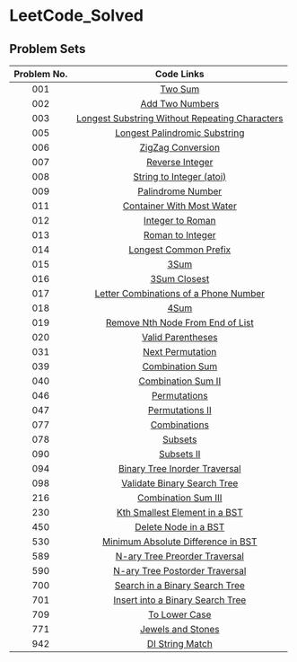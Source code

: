 # LeetCode_Solved

## Problem Sets

| Problem No. | Code Links |
|:--: | :--: | 
001 |   [Two Sum](https://github.com/john850512/LeetCode_Solved/blob/master/001.%20Two%20Sum.md)
002 |[Add Two Numbers](https://github.com/john850512/LeetCode_Solved/blob/master/002.%20Add%20Two%20Numbers.md)
003 |[Longest Substring Without Repeating Characters](https://github.com/john850512/LeetCode_Solved/blob/master/003.%20Longest%20Substring%20Without%20Repeating%20Characters.md)
005 |[Longest Palindromic Substring](https://github.com/john850512/LeetCode_Solved/blob/master/005.%20Longest%20Palindromic%20Substring.md)
006 |[ZigZag Conversion](https://github.com/john850512/LeetCode_Solved/blob/master/006.%20ZigZag%20Conversion.md)
007 |[Reverse Integer](https://github.com/john850512/LeetCode_Solved/blob/master/007.%20Reverse%20Integer.md)
008 |[String to Integer (atoi)](https://github.com/john850512/LeetCode_Solved/blob/master/008.%20String%20to%20Integer%20(atoi).md)
009 |[Palindrome Number](https://github.com/john850512/LeetCode_Solved/blob/master/009.%20Palindrome%20Number.md)
011 |[Container With Most Water](https://github.com/john850512/LeetCode_Solved/blob/master/011.%20Container%20With%20Most%20Water.md)
012 |[Integer to Roman](https://github.com/john850512/LeetCode_Solved/blob/master/012.%20Integer%20to%20Roman.md)
013 |[Roman to Integer](https://github.com/john850512/LeetCode_Solved/blob/master/013.%20Roman%20to%20Integer.md)
014 |[Longest Common Prefix](https://github.com/john850512/LeetCode_Solved/blob/master/014.%20Longest%20Common%20Prefix.md)
015 |[3Sum](https://github.com/john850512/LeetCode_Solved/blob/master/015.%203Sum.md)
016 |[3Sum Closest](https://github.com/john850512/LeetCode_Solved/blob/master/016.%203Sum%20Closest.md)
017 |[Letter Combinations of a Phone Number](https://github.com/john850512/LeetCode_Solved/blob/master/017.%20Letter%20Combinations%20of%20a%20Phone%20Number.md)
018 |[4Sum](https://github.com/john850512/LeetCode_Solved/blob/master/018.%204Sum.md)
019 |[Remove Nth Node From End of List](https://github.com/john850512/LeetCode_Solved/blob/master/019.%20Remove%20Nth%20Node%20From%20End%20of%20List.md)
020 |[Valid Parentheses](https://github.com/john850512/LeetCode_Solved/blob/master/020.%20Valid%20Parentheses.md)
031 |[Next Permutation](https://github.com/john850512/LeetCode_Solved/blob/master/031.%20Next%20Permutation.md)
039 |[Combination Sum](https://github.com/john850512/LeetCode_Solved/blob/master/039.%20Combination%20Sum.md)
040 |[Combination Sum II](https://github.com/john850512/LeetCode_Solved/blob/master/040.%20Combination%20Sum%20II.md)
046 |[Permutations](https://github.com/john850512/LeetCode_Solved/blob/master/046.%20Permutations.md)
047 |[Permutations II](https://github.com/john850512/LeetCode_Solved/blob/master/047.%20Permutations%20II.md)
077 |[Combinations](https://github.com/john850512/LeetCode_Solved/blob/master/077.%20Combinations.md)
078 |[Subsets](https://github.com/john850512/LeetCode_Solved/blob/master/078.%20Subsets.md)
090 |[Subsets II](https://github.com/john850512/LeetCode_Solved/blob/master/090.%20Subsets%20II.md)
094 |[Binary Tree Inorder Traversal](https://github.com/john850512/LeetCode_Solved/blob/master/094.%20Binary%20Tree%20Inorder%20Traversal.md)
098 |[Validate Binary Search Tree](https://github.com/john850512/LeetCode_Solved/blob/master/098.%20Validate%20Binary%20Search%20Tree.md)
216 |[Combination Sum III](https://github.com/john850512/LeetCode_Solved/blob/master/216.%20Combination%20Sum%20III.md)
230 |[Kth Smallest Element in a BST](https://github.com/john850512/LeetCode_Solved/blob/master/230.%20Kth%20Smallest%20Element%20in%20a%20BST.md)
450 |[Delete Node in a BST](https://github.com/john850512/LeetCode_Solved/blob/master/450.%20Delete%20Node%20in%20a%20BST.md)
530 |[Minimum Absolute Difference in BST](https://github.com/john850512/LeetCode_Solved/blob/master/530.%20Minimum%20Absolute%20Difference%20in%20BST.md)
589 |[N-ary Tree Preorder Traversal](https://github.com/john850512/LeetCode_Solved/blob/master/589.%20N-ary%20Tree%20Preorder%20Traversal.md)
590 |[N-ary Tree Postorder Traversal](https://github.com/john850512/LeetCode_Solved/blob/master/590.%20N-ary%20Tree%20Postorder%20Traversal.md)
700 |[Search in a Binary Search Tree](https://github.com/john850512/LeetCode_Solved/blob/master/700.%20Search%20in%20a%20Binary%20Search%20Tree.md)
701 |[Insert into a Binary Search Tree](https://github.com/john850512/LeetCode_Solved/blob/master/701.%20Insert%20into%20a%20Binary%20Search%20Tree.md)
709 |[To Lower Case](https://github.com/john850512/LeetCode_Solved/blob/master/709.%20To%20Lower%20Case.md)
771 |[Jewels and Stones](https://github.com/john850512/LeetCode_Solved/blob/master/771.%20Jewels%20and%20Stones.md)
942 |[DI String Match](https://github.com/john850512/LeetCode_Solved/blob/master/942.%20DI%20String%20Match.md)
